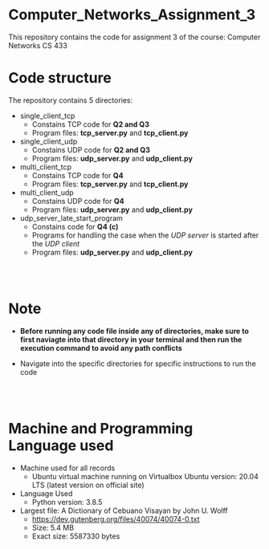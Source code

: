 # Computer_Networks_Assignment_3
This repository contains the code for assignment 3 of the course: Computer Networks CS 433

Code structure
=====

The repository contains 5 directories:
* single_client_tcp
    * Constains TCP code for **Q2 and Q3**
    * Program files: **tcp_server.py** and **tcp_client.py**
* single_client_udp
    * Constains UDP code for **Q2 and Q3**
    * Program files: **udp_server.py** and **udp_client.py**
* multi_client_tcp
    * Constains TCP code for **Q4**
    * Program files: **tcp_server.py** and **tcp_client.py**
* multi_client_udp
    * Constains UDP code for **Q4**
    * Program files: **udp_server.py** and **udp_client.py**
* udp_server_late_start_program
    * Constains code for **Q4 (c)**
    * Programs for handling the case when the *UDP server* is started after the *UDP client* 
    * Program files: **udp_server.py** and **udp_client.py**

<br>
<br>
<!-- <br> -->

Note
===
* __Before running any code file inside any of directories, make sure to first naviagte into that  directory in your terminal and then run the execution command to avoid any path conflicts__

* Navigate into the specific directories for specific instructions to run the code

<br>
<br>
<!-- <br> -->

Machine and Programming Language used
====

* Machine used for all records
    * Ubuntu virtual machine running on Virtualbox Ubuntu version: 20.04 LTS (latest version on official site)
* Language Used
    * Python version: 3.8.5
* Largest file: A Dictionary of Cebuano Visayan by John U. Wolff 
    * <https://dev.gutenberg.org/files/40074/40074-0.txt>
    * Size: 5.4 MB
    * Exact size: 5587330 bytes


